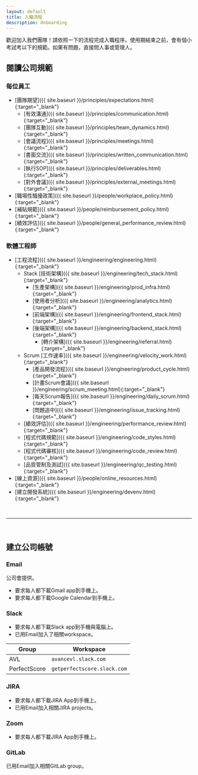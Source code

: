 ```yaml
---
layout: default
title: 入職流程
description: Onboarding
---
```


歡迎加入我們團隊！請依照一下的流程完成入職程序。使用期結束之前，會有個小考試考以下的規範。如果有問題，直接問人事或管理人。

## 閱讀公司規範

### 每位員工

- [團隊期望]({{ site.baseurl }}/principles/expectations.html){:target="_blank"}
	- [有效溝通]({{ site.baseurl }}/principles/communication.html){:target="_blank"}
    - [團隊互動]({{ site.baseurl }}/principles/team_dynamics.html){:target="_blank"}
    - [會議流程]({{ site.baseurl }}/principles/meetings.html){:target="_blank"}
    - [書面交流]({{ site.baseurl }}/principles/written_communication.html){:target="_blank"}
    - [執行SOP]({{ site.baseurl }}/principles/deliverables.html){:target="_blank"}
    - [對外會議]({{ site.baseurl }}/principles/external_meetings.html){:target="_blank"}
- [職場性騷擾政策]({{ site.baseurl }}/people/workplace_policy.html){:target="_blank"}
- [補貼規範]({{ site.baseurl }}/people/reimbursement_policy.html){:target="_blank"}
- [績效評估]({{ site.baseurl }}/people/general_performance_review.html){:target="_blank"}

### 軟體工程師

- [工程流程]({{ site.baseurl }}/engineering/engineering.html){:target="_blank"}
    - Stack [技術架構]({{ site.baseurl }}/engineering/tech_stack.html){:target="_blank"}
        - [生產架構]({{ site.baseurl }}/engineering/prod_infra.html){:target="_blank"}
        - [使用者分析]({{ site.baseurl }}/engineering/analytics.html){:target="_blank"}
        - [前端架構]({{ site.baseurl }}/engineering/frontend_stack.html){:target="_blank"}
        - [後端架構]({{ site.baseurl }}/engineering/backend_stack.html){:target="_blank"}
            - [轉介架構]({{ site.baseurl }}/engineering/referral.html){:target="_blank"}
	- Scrum [工作速率]({{ site.baseurl }}/engineering/velocity_work.html){:target="_blank"}
        - [產品開發流程]({{ site.baseurl }}/engineering/product_cycle.html){:target="_blank"}
        - [計畫Scrum會議]({{ site.baseurl }}/engineering/scrum_meeting.html){:target="_blank"}
        - [每天Scrum報告]({{ site.baseurl }}/engineering/daily_scrum.html){:target="_blank"}
        - [問題追中]({{ site.baseurl }}/engineering/issue_tracking.html){:target="_blank"}
    - [績效評估]({{ site.baseurl }}/engineering/performance_review.html){:target="_blank"}
    - [程式代碼規範]({{ site.baseurl }}/engineering/code_styles.html){:target="_blank"}
    - [程式代碼審核]({{ site.baseurl }}/engineering/code_review.html){:target="_blank"}
    - [品質管制及測試]({{ site.baseurl }}/engineering/qc_testing.html){:target="_blank"}
- [線上資源]({{ site.baseurl }}/people/online_resources.html){:target="_blank"}
- [建立開發系統]({{ site.baseurl }}/engineering/devenv.html){:target="_blank"}

<br>

---

<br>

## 建立公司帳號

### Email

公司會提供。
* 要求每人都下載Gmail app到手機上。
* 要求每人都下載Google Calendar到手機上。

### Slack

* 要求每人都下載Slack app到手機與電腦上。
* 已用Email加入了相關workspace。

| Group | Workspace |
| --- | --- |
| AVL | `avancevl.slack.com` |
| PerfectScore | `getperfectscore.slack.com` |

### JIRA

* 要求每人都下載JIRA App到手機上。
* 已用Email加入相關JIRA projects。

### Zoom
* 要求每人都下載JIRA App到手機上。

### GitLab

已用Email加入相關GitLab group。